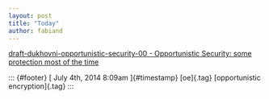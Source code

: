 ```yaml
---
layout: post
title: "Today"
author: fabiand
---
```



[draft-dukhovni-opportunistic-security-00 - Opportunistic Security: some
protection most of the
time](%20https://t.umblr.com/redirect?z=https%3A%2F%2Ftools.ietf.org%2Fhtml%2Fdraft-dukhovni-opportunistic-security-00&t=MmI2NmNkN2Y3YzBlYjNlZDQ5Y2VhODc4N2FiOWU3NmZmMjhmZDQ3YyxGbjlBUlBQSw%3D%3D&b=t%3Af-JKqRHWTpWK1DKXwqj3Yg&p=https%3A%2F%2Fdummdida.tumblr.com%2Fpost%2F90734487945%2Fdraft-dukhovni-opportunistic-security-00&m=1)

::: {#footer}
[ July 4th, 2014 8:09am ]{#timestamp} [oe]{.tag} [opportunistic
encryption]{.tag}
:::
